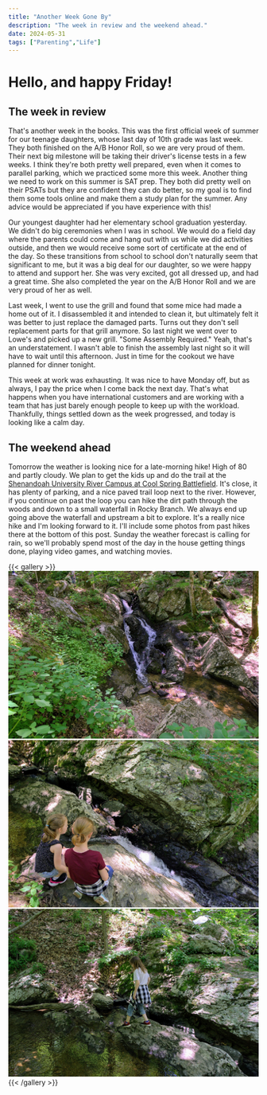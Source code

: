 ```yaml
---
title: "Another Week Gone By"
description: "The week in review and the weekend ahead."
date: 2024-05-31
tags: ["Parenting","Life"]
---
```

# Hello, and happy Friday!

## The week in review

That's another week in the books. This was the first official week of summer for our teenage daughters, whose last day of 10th grade was last week. They both finished on the A/B Honor Roll, so we are very proud of them. Their next big milestone will be taking their driver's license tests in a few weeks. I think they're both pretty well prepared, even when it comes to parallel parking, which we practiced some more this week. Another thing we need to work on this summer is SAT prep. They both did pretty well on their PSATs but they are confident they can do better, so my goal is to find them some tools online and make them a study plan for the summer. Any advice would be appreciated if you have experience with this!

Our youngest daughter had her elementary school graduation yesterday. We didn't do big ceremonies when I was in school. We would do a field day where the parents could come and hang out with us while we did activities outside, and then we would receive some sort of certificate at the end of the day. So these transitions from school to school don't naturally seem that significant to me, but it was a big deal for our daughter, so we were happy to attend and support her. She was very excited, got all dressed up, and had a great time. She also completed the year on the A/B Honor Roll and we are very proud of her as well.

Last week, I went to use the grill and found that some mice had made a home out of it. I disassembled it and intended to clean it, but ultimately felt it was better to just replace the damaged parts. Turns out they don't sell replacement parts for that grill anymore. So last night we went over to Lowe's and picked up a new grill. "Some Assembly Required." Yeah, that's an understatement. I wasn't able to finish the assembly last night so it will have to wait until this afternoon. Just in time for the cookout we have planned for dinner tonight.

This week at work was exhausting. It was nice to have Monday off, but as always, I pay the price when I come back the next day. That's what happens when you have international customers and are working with a team that has just barely enough people to keep up with the workload. Thankfully, things settled down as the week progressed, and today is looking like a calm day.

## The weekend ahead

Tomorrow the weather is looking nice for a late-morning hike! High of 80 and partly cloudy. We plan to get the kids up and do the trail at the [Shenandoah University River Campus at Cool Spring Battlefield](https://www.su.edu/cool-spring/). It's close, it has plenty of parking, and a nice paved trail loop next to the river. However, if you continue on past the loop you can hike the dirt path through the woods and down to a small waterfall in Rocky Branch. We always end up going above the waterfall and upstream a bit to explore. It's a really nice hike and I'm looking forward to it. I'll include some photos from past hikes there at the bottom of this post. Sunday the weather forecast is calling for rain, so we'll probably spend most of the day in the house getting things done, playing video games, and watching movies.

{{< gallery >}}
    <img src="content/posts/img/DSC01281.arw.jpg" class="grid-w33" />
    <img src="content/posts/img/DSC01289.arw.jpg" class="grid-w33" />
    <img src="content/posts/img/DSC01293.arw.jpg" class="grid-w33" />
{{< /gallery >}}